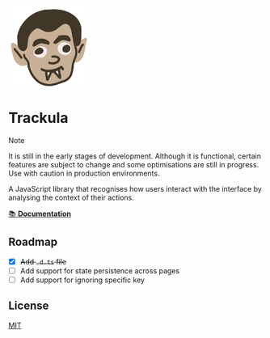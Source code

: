 <img src="https://raw.githubusercontent.com/kabarchonok/trackula/main/docs/public/icon.svg" alt="Trackula Logo" width="160" height="161">

# Trackula

> [!NOTE]
> It is still in the early stages of development. Although it is functional, certain features are subject to change and some optimisations are still in progress. Use with caution in production environments.

A JavaScript library that recognises how users interact with the interface by analysing the context of their actions.

[📚 **Documentation**](https://tracku.la/)

## Roadmap

- [x] ~~Add `.d.ts` file~~
- [ ] Add support for state persistence across pages
- [ ] Add support for ignoring specific key

## License

[MIT](./LICENSE)
